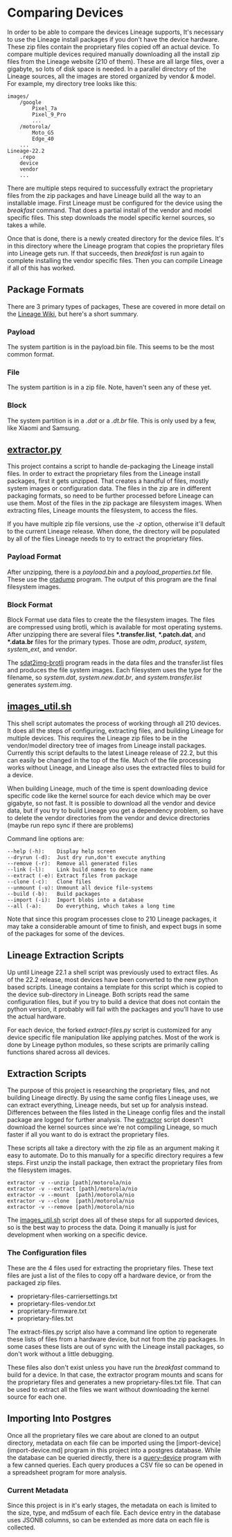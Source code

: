 # Comparing Devices

In order to be able to compare the devices Lineage supports, It's
necessary to use the Lineage install packages if you don't have the
device hardware. These zip files contain the proprietary files
copied off an actual device. To compare multiple devices required
manually downloading all the install zip files from the Lineage
website (210 of them). These are all large files, over a gigabyte, so
lots of disk space is needed. In a parallel directory of the Lineage
sources, all the images are stored organized by vendor & model. For
example, my directory tree looks like this:

	images/
		/google
			Pixel_7a
			Pixel_9_Pro
			...
		/motorola/
			Moto_G5
			Edge_40
		...
	Lineage-22.2
		.repo
		device
		vendor
		...

There are multiple steps required to successfully extract the
proprietary files from the zip packages and have Lineage build all the
way to an installable image. First Lineage must be configured for the
device using the *breakfast* command. That does a partial install of
the vendor and model specific files. This step downloads the model
specific kernel sources, so takes a while.

Once that is done, there is a newly created directory for the device
files. It's in this directory where the Lineage program that copies
the proprietary files into Lineage gets run. If that succeeds, then
*breakfast* is run again to complete installing the vendor specific
files. Then you can compile Lineage if all of this has worked.

## Package Formats

There are 3 primary types of packages, These are covered in more
detail on the [Lineage
Wiki](https://wiki.lineageos.org/extracting_blobs_from_zips), but
here's a short summary.

### Payload

The system partition is in the payload.bin file. This seems to be
the most common format.

### File

The system partition is in a zip file. Note, haven't seen any of these
yet.

### Block

The system partition is in a *.dat* or a *.dt.br* file. This is only
used by a few, like Xiaomi and Samsung.

## [extractor.py](extractor.md)

This project contains a script to handle de-packaging the Lineage
install files. In order to extract the proprietary files from the
Lineage install packages, first it gets unzipped. That creates a
handful of files, mostly system images or configuration data.
The files in the zip are in different packaging formats, so need to be
further processed before Lineage can use them. Most of the files in
the zip package are filesystem images. When extracting files, Lineage
mounts the filesystem, to access the files.

If you have multiple zip file versions, use the *-z* option, otherwise
it'll default to the current Lineage release. When done, the directory
will be populated by all of the files Lineage needs to try to extract
the proprietary files.

### Payload Format

After unzipping, there is a *payload.bin* and a
*payload_properties.txt* file. These use the
[otadump](https://github.com/crazystylus/otadump) program. The output
of this program are the final filesystem images.

### Block Format

Block Format use data files to create the the filesystem images. The
files are compressed using brotli, which is available for most
operating systems. After unzipping there are several files
__*.transfer.list__, __*.patch.dat__, and __*.data.br__ files for the
primary types. Those are *odm*, *product*, *system*, *system_ext*, and
*vendor*.

The [sdat2img-brotli](https://pypi.org/project/sdat2img-brotli)
program reads in the data files and the transfer.list files and
produces the file system images. Each filesystem uses the type for the
filename, so *system.dat*, *system.new.dat.br*, and
*system.transfer.list* generates *system.img*.

## [images_util.sh](images_util.md)

This shell script automates the process of working through all 210
devices. It does all the steps of configuring, extracting files, and
building Lineage for multiple devices. This requires the Lineage zip
files to be in the vendor/model directory tree of images from Lineage
install packages. Currently this script defaults to the latest Lineage
release of 22.2, but this can easily be changed in the top of the
file. Much of the file processing works without Lineage, and Lineage
also uses the extracted files to build for a device.

When building Lineage, much of the time is spent downloading device
specific code like the kernel source for each device which may be over
gigabyte, so not fast. It is possible to download all the vendor and
device data, but if you try to build Lineage you get a dependency
problem, so have to delete the vendor directories from the vendor and
device directories (maybe run repo sync if there are problems)

Command line options are:

	--help (-h):    Display help screen
	--dryrun (-d):  Just dry run,don't execute anything
	--remove (-r):  Remove all generated files
	--link (-l):    Link build names to device name
	--extract (-e): Extract files from package
	--clone (-c):   Clone files
	--unmount (-u): Unmount all device file-systems
	--build (-b):   Build packages
	--import (-i):  Import blobs into a database
	--all (-a):     Do everything, which takes a long time

Note that since this program processes close to 210 Lineage packages,
it may take a considerable amount of time to finish, and expect bugs
in some of the packages for some of the devices.

## Lineage Extraction Scripts

Up until Lineage 22.1 a shell script was previously used to extract
files. As of the 22.2 release, most devices have been converted to the
new python based scripts. Lineage contains a template for this script
which is copied to the device sub-directory in Lineage. Both scripts
read the same configuration files, but if you try to build a device
that does not contain the python version, it probably will fail with
the packages and you'll have to use the actual hardware.

For each device, the forked *extract-files.py* script is customized
for any device specific file manipulation like applying
patches. Most of the work is done by Lineage python modules, so these
scripts are primarily calling functions shared across all devices.

## Extraction Scripts

The purpose of this project is researching the proprietary files,
and not building Lineage directly. By using the same config files
Lineage uses, we can extract everything, Lineage needs, but set up for
analysis instead. Differences between the files listed in the Lineage
config files and the install package are logged for further
analysis. The [extractor](extractor.md) script doesn't download the
kernel sources since we're not compiling Lineage, so much faster if
all you want to do is extract the proprietary files.

These scripts all take a directory with the zip file as an argument
making it easy to automate. Do to this manually for a specific
directory requires a few steps. First unzip the install package, then
extract the proprietary files from the filesystem images.

	extractor -v --unzip [path]/motorola/nio
	extractor -v --extract [path]/motorola/nio
	extractor -v --mount  [path]/motorola/nio
	extractor -v --clone  [path]/motorola/nio
	extractor -v --remove [path]/motorola/nio

The [images_util.sh](images_util.md) script does all of these steps
for all supported devices, so is the best way to process the
data. Doing it manually is just for development when working on a
specific device.

###  The Configuration files

These are the 4 files used for extracting the proprietary files. These
text files are just a list of the files to copy off a hardware device,
or from the packaged zip files.

* proprietary-files-carriersettings.txt
* proprietary-files-vendor.txt
* proprietary-firmware.txt
* proprietary-files.txt

The extract-files.py script also have a command line option to
regenerate these lists of files from a hardware device, but not from
the zip packages. In some cases these lists are out of sync with the
Lineage install packages, so don't work without a little debugging.

These files also don't exist unless you have run the *breakfast*
command to build for a device. In that case, the extractor program
mounts and scans for the proprietary files and generates a new
proprietary-files.txt file. That can be used to extract all the
files we want without downloading the kernel source for each one.

## Importing Into Postgres

Once all the proprietary files we care about are cloned to an output
directory, metadata on each file can be imported using the
[import-device](import-device.md] program in this project into a
postgres database. While the database can be queried directly, there
is a [query-device](query-device.md) program with a few canned
queries. Each query produces a CSV file so can be opened in a
spreadsheet program for more analysis.

### Current Metadata

Since this project is in it's early stages, the metadata on each is
limited to the size, type, and md5sum of each file. Each device entry
in the database uses JSONB columns, so can be extended as more data on
each file is collected.
